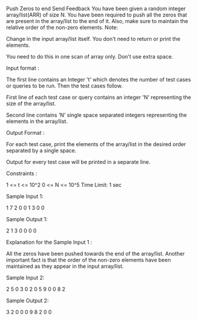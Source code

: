  Push Zeros to end
Send Feedback
You have been given a random integer array/list(ARR) of size N. You have been required to push all the zeros that are present in the array/list to the end of it. Also, make sure to maintain the relative order of the non-zero elements.
Note:

Change in the input array/list itself. You don't need to return or print the elements.

You need to do this in one scan of array only. Don't use extra space.


Input format :

The first line contains an Integer 't' which denotes the number of test cases or queries to be run. Then the test cases follow.

First line of each test case or query contains an integer 'N' representing the size of the array/list.

Second line contains 'N' single space separated integers representing the elements in the array/list.

Output Format :

For each test case, print the elements of the array/list in the desired order separated by a single space.

Output for every test case will be printed in a separate line.

Constraints :

1 <= t <= 10^2
0 <= N <= 10^5
Time Limit: 1 sec

Sample Input 1:

1
7
2 0 0 1 3 0 0

Sample Output 1:

2 1 3 0 0 0 0

 Explanation for the Sample Input 1 :

All the zeros have been pushed towards the end of the array/list. Another important fact is that the order of the non-zero elements have been maintained as they appear in the input array/list.

Sample Input 2:

2
5
0 3 0 2 0
5
9 0 0 8 2

Sample Output 2:

3 2 0 0 0
9 8 2 0 0 


